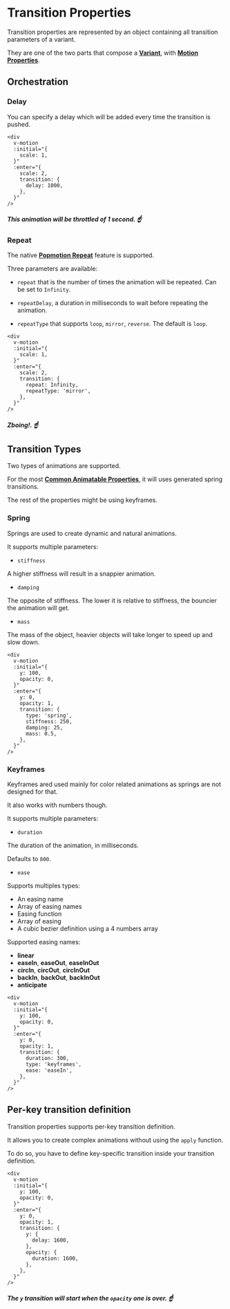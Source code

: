 # Transition Properties

Transition properties are represented by an object containing all transition parameters of a variant.

They are one of the two parts that compose a [**Variant**](/variants), with [**Motion Properties**](/motion-properties).

## Orchestration

### Delay

You can specify a delay which will be added every time the transition is pushed.

```vue
<div
  v-motion
  :initial="{
    scale: 1,
  }"
  :enter="{
    scale: 2,
    transition: {
      delay: 1000,
    },
  }"
/>
```

##### _This animation will be throttled of 1 second._ ☝️

### Repeat

The native [**Popmotion Repeat**](https://popmotion.io/#quick-start-animation-animate-options-repeat) feature is supported.

Three parameters are available:

- `repeat` that is the number of times the animation will be repeated. Can be set to `Infinity`.

- `repeatDelay`, a duration in milliseconds to wait before repeating the animation.

- `repeatType` that supports `loop`, `mirror`, `reverse`. The default is `loop`.

```vue
<div
  v-motion
  :initial="{
    scale: 1,
  }"
  :enter="{
    scale: 2,
    transition: {
      repeat: Infinity,
      repeatType: 'mirror',
    },
  }"
/>
```

##### _Zboing!._ ☝️

## Transition Types

Two types of animations are supported.

For the most [**Common Animatable Properties**](https://github.com/vueuse/motion/blob/main/src/utils/defaults.ts#L43), it will uses generated spring transitions.

The rest of the properties might be using keyframes.

### Spring

Springs are used to create dynamic and natural animations.

It supports multiple parameters:

- `stiffness`

A higher stiffness will result in a snappier animation.

- `damping`

The opposite of stiffness. The lower it is relative to stiffness, the bouncier the animation will get.

- `mass`

The mass of the object, heavier objects will take longer to speed up and slow down.

```vue
<div
  v-motion
  :initial="{
    y: 100,
    opacity: 0,
  }"
  :enter="{
    y: 0,
    opacity: 1,
    transition: {
      type: 'spring',
      stiffness: 250,
      damping: 25,
      mass: 0.5,
    },
  }"
/>
```

### Keyframes

Keyframes ared used mainly for color related animations as springs are not designed for that.

It also works with numbers though.

It supports multiple parameters:

- `duration`

The duration of the animation, in milliseconds.

Defaults to `800`.

- `ease`

Supports multiples types:

- An easing name
- Array of easing names
- Easing function
- Array of easing
- A cubic bezier definition using a 4 numbers array

Supported easing names:

- **linear**
- **easeIn**, **easeOut**, **easeInOut**
- **circIn**, **circOut**, **circInOut**
- **backIn**, **backOut**, **backInOut**
- **anticipate**


```vue
<div
  v-motion
  :initial="{
    y: 100,
    opacity: 0,
  }"
  :enter="{
    y: 0,
    opacity: 1,
    transition: {
      duration: 300,
      type: 'keyframes',
      ease: 'easeIn',
    },
  }"
/>
```

## Per-key transition definition

Transition properties supports per-key transition definition.

It allows you to create complex animations without using the `apply` function.

To do so, you have to define key-specific transition inside your transition definition.

```vue
<div
  v-motion
  :initial="{
    y: 100,
    opacity: 0,
  }"
  :enter="{
    y: 0,
    opacity: 1,
    transition: {
      y: {
        delay: 1600,
      },
      opacity: {
        duration: 1600,
      },
    },
  }"
/>
```

##### _The `y` transition will start when the `opacity` one is over._ ☝️
